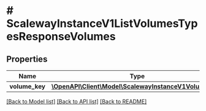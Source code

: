 # # ScalewayInstanceV1ListVolumesTypesResponseVolumes

## Properties

Name | Type | Description | Notes
------------ | ------------- | ------------- | -------------
**volume_key** | [**\OpenAPI\Client\Model\ScalewayInstanceV1VolumeType**](ScalewayInstanceV1VolumeType.md) |  | [optional]

[[Back to Model list]](../../README.md#models) [[Back to API list]](../../README.md#endpoints) [[Back to README]](../../README.md)
